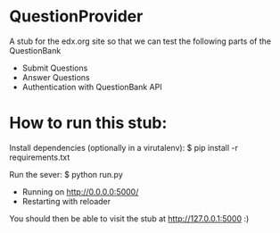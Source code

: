 QuestionProvider
================
A stub for the edx.org site so that we can test the following parts of the QuestionBank
- Submit Questions
- Answer Questions
- Authentication with QuestionBank API

How to run this stub:
=============
Install dependencies (optionally in a virutalenv):
$ pip install -r requirements.txt

Run the sever:
$ python run.py
 * Running on http://0.0.0.0:5000/
 * Restarting with reloader

You should then be able to visit the stub at http://127.0.0.1:5000 :)